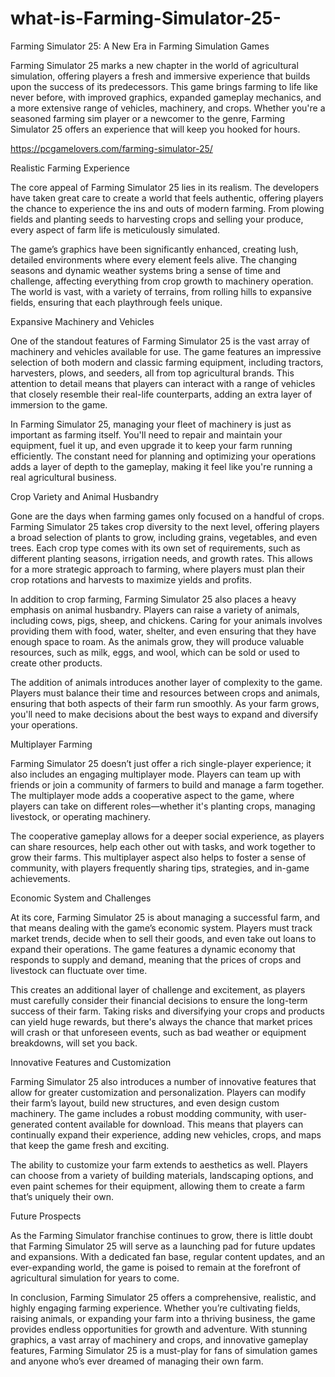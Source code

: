 # what-is-Farming-Simulator-25-

Farming Simulator 25: A New Era in Farming Simulation Games

Farming Simulator 25 marks a new chapter in the world of agricultural simulation, offering players a fresh and immersive experience that builds upon the success of its predecessors. This game brings farming to life like never before, with improved graphics, expanded gameplay mechanics, and a more extensive range of vehicles, machinery, and crops. Whether you're a seasoned farming sim player or a newcomer to the genre, Farming Simulator 25 offers an experience that will keep you hooked for hours.

https://pcgamelovers.com/farming-simulator-25/

Realistic Farming Experience

The core appeal of Farming Simulator 25 lies in its realism. The developers have taken great care to create a world that feels authentic, offering players the chance to experience the ins and outs of modern farming. From plowing fields and planting seeds to harvesting crops and selling your produce, every aspect of farm life is meticulously simulated.

The game’s graphics have been significantly enhanced, creating lush, detailed environments where every element feels alive. The changing seasons and dynamic weather systems bring a sense of time and challenge, affecting everything from crop growth to machinery operation. The world is vast, with a variety of terrains, from rolling hills to expansive fields, ensuring that each playthrough feels unique.

Expansive Machinery and Vehicles

One of the standout features of Farming Simulator 25 is the vast array of machinery and vehicles available for use. The game features an impressive selection of both modern and classic farming equipment, including tractors, harvesters, plows, and seeders, all from top agricultural brands. This attention to detail means that players can interact with a range of vehicles that closely resemble their real-life counterparts, adding an extra layer of immersion to the game.

In Farming Simulator 25, managing your fleet of machinery is just as important as farming itself. You'll need to repair and maintain your equipment, fuel it up, and even upgrade it to keep your farm running efficiently. The constant need for planning and optimizing your operations adds a layer of depth to the gameplay, making it feel like you're running a real agricultural business.

Crop Variety and Animal Husbandry

Gone are the days when farming games only focused on a handful of crops. Farming Simulator 25 takes crop diversity to the next level, offering players a broad selection of plants to grow, including grains, vegetables, and even trees. Each crop type comes with its own set of requirements, such as different planting seasons, irrigation needs, and growth rates. This allows for a more strategic approach to farming, where players must plan their crop rotations and harvests to maximize yields and profits.

In addition to crop farming, Farming Simulator 25 also places a heavy emphasis on animal husbandry. Players can raise a variety of animals, including cows, pigs, sheep, and chickens. Caring for your animals involves providing them with food, water, shelter, and even ensuring that they have enough space to roam. As the animals grow, they will produce valuable resources, such as milk, eggs, and wool, which can be sold or used to create other products.

The addition of animals introduces another layer of complexity to the game. Players must balance their time and resources between crops and animals, ensuring that both aspects of their farm run smoothly. As your farm grows, you'll need to make decisions about the best ways to expand and diversify your operations.

Multiplayer Farming

Farming Simulator 25 doesn’t just offer a rich single-player experience; it also includes an engaging multiplayer mode. Players can team up with friends or join a community of farmers to build and manage a farm together. The multiplayer mode adds a cooperative aspect to the game, where players can take on different roles—whether it's planting crops, managing livestock, or operating machinery.

The cooperative gameplay allows for a deeper social experience, as players can share resources, help each other out with tasks, and work together to grow their farms. This multiplayer aspect also helps to foster a sense of community, with players frequently sharing tips, strategies, and in-game achievements.

Economic System and Challenges

At its core, Farming Simulator 25 is about managing a successful farm, and that means dealing with the game’s economic system. Players must track market trends, decide when to sell their goods, and even take out loans to expand their operations. The game features a dynamic economy that responds to supply and demand, meaning that the prices of crops and livestock can fluctuate over time.

This creates an additional layer of challenge and excitement, as players must carefully consider their financial decisions to ensure the long-term success of their farm. Taking risks and diversifying your crops and products can yield huge rewards, but there's always the chance that market prices will crash or that unforeseen events, such as bad weather or equipment breakdowns, will set you back.

Innovative Features and Customization

Farming Simulator 25 also introduces a number of innovative features that allow for greater customization and personalization. Players can modify their farm’s layout, build new structures, and even design custom machinery. The game includes a robust modding community, with user-generated content available for download. This means that players can continually expand their experience, adding new vehicles, crops, and maps that keep the game fresh and exciting.

The ability to customize your farm extends to aesthetics as well. Players can choose from a variety of building materials, landscaping options, and even paint schemes for their equipment, allowing them to create a farm that’s uniquely their own.

Future Prospects

As the Farming Simulator franchise continues to grow, there is little doubt that Farming Simulator 25 will serve as a launching pad for future updates and expansions. With a dedicated fan base, regular content updates, and an ever-expanding world, the game is poised to remain at the forefront of agricultural simulation for years to come.

In conclusion, Farming Simulator 25 offers a comprehensive, realistic, and highly engaging farming experience. Whether you’re cultivating fields, raising animals, or expanding your farm into a thriving business, the game provides endless opportunities for growth and adventure. With stunning graphics, a vast array of machinery and crops, and innovative gameplay features, Farming Simulator 25 is a must-play for fans of simulation games and anyone who’s ever dreamed of managing their own farm.



